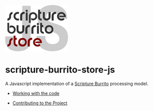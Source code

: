 ![Logo](./build/readme/logo_xs.png)

# scripture-burrito-store-js

A Javascript implementation of a [Scripture Burrito](http://burrito.bible) processing model.

- [Working with the code](build/readme/working_with_code.md)

- [Contributing to the Project](build/readme/contribute.md)
